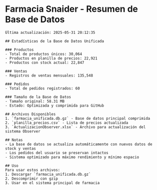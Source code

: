 # Farmacia Snaider - Resumen de Base de Datos
    Última actualización: 2025-05-31 20:12:35

    ## Estadísticas de la Base de Datos Unificada

    ### Productos
    - Total de productos únicos: 30,064
    - Productos en planilla de precios: 22,921
    - Productos con stock actual: 22,847

    ### Ventas
    - Registros de ventas mensuales: 135,548

    ### Pedidos
    - Total de pedidos registrados: 60

    ### Tamaño de la Base de Datos
    - Tamaño original: 58.31 MB
    - Estado: Optimizada y comprimida para GitHub

    ## Archivos Disponibles
    1. `farmacia_unificada.db.gz` - Base de datos principal comprimida
    2. `planilla_precios.csv` - Lista de precios actualizada
    3. `ActualizacionObserver.xlsx` - Archivo para actualización del sistema Observer

    ## Notas
    - La base de datos se actualiza automáticamente con nuevos datos de stock y ventas
    - Los pedidos del usuario se preservan intactos
    - Sistema optimizado para máximo rendimiento y mínimo espacio

    ## Uso
    Para usar estos archivos:
    1. Descargar `farmacia_unificada.db.gz`
    2. Descomprimir con gzip
    3. Usar en el sistema principal de farmacia
    